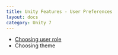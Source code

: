 ```yaml
---
title: Unity Features - User Preferences
layout: docs
category: Unity 7
---
```

- [Choosing user role](user-preferences/choosing-user-role)
- Choosing theme
